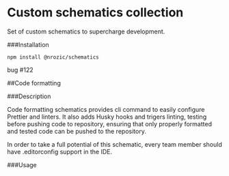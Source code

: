 # Custom schematics collection

Set of custom schematics to supercharge development.

###Installation

```shell
npm install @nrozic/schematics
```

bug #122

##Code formatting

###Description

Code formatting schematics provides cli command to easily configure Prettier and linters. It also adds Husky hooks and trigers linting, testing before pushing code to repository, ensuring that only properly formatted and tested code can be pushed to the repository.

In order to take a full potential of this schematic, every team member should have .editorconfig support in the IDE.

###Usage
